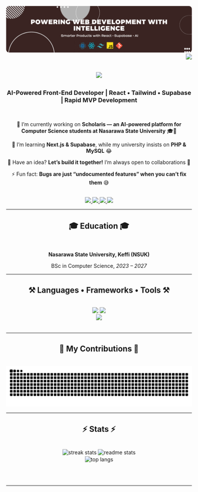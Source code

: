 <div align="center">
  <a href="https://josephjonah.vercel.app" target="_blank">
    <img src="https://raw.githubusercontent.com/JOSEPH-Inalegwu/JOSEPH-Inalegwu/main/asset/banner.png" 
         alt="Powering Web Development with Intelligence" 
         style="max-width: 100%; border-radius: 8px;" />
  </a>
</div>

<img align="right" src="https://visitor-badge.laobi.icu/badge?page_id=JOSEPH-Inalegwu.JOSEPH-Inalegwu" />

<h1 align="center">
  <img src="https://readme-typing-svg.herokuapp.com/?font=Righteous&size=35&center=true&vCenter=true&width=600&height=70&duration=4000&lines=Hi+There!+👋;+I'm+Inalegwu+Joseph+Jonah!;" />
</h1>

<h3 align="center">AI-Powered Front-End Developer | React • Tailwind • Supabase | Rapid MVP Development</h3>

<br/>

<div align="center">
 
 🔭 I’m currently working on **Scholaris — an AI-powered platform for Computer Science students at Nasarawa State University** 🎓🤖  
 
 🌱 I’m learning **Next.js & Supabase**, while my university insists on **PHP & MySQL** 😂  

 🤝 Have an idea? **Let’s build it together!** I’m always open to collaborations 🚀  

 ⚡ Fun fact: **Bugs are just “undocumented features” when you can’t fix them** 😅  

</div>

<br/>

<div align="center"> 
  <a href="mailto:josephjonahinalegwu@gmail.com">
    <img src="https://img.shields.io/badge/Gmail-333333?style=for-the-badge&logo=gmail&logoColor=red" />
  </a>
  <a href="https://www.linkedin.com/in/inalegwu-joseph-jonah" target="_blank">
    <img src="https://img.shields.io/badge/LinkedIn-0077B5?style=for-the-badge&logo=linkedin&logoColor=white" target="_blank" />
  </a>
  <a href="https://github.com/JOSEPH-Inalegwu" target="_blank">
    <img src="https://img.shields.io/badge/GitHub-333333?style=for-the-badge&logo=github&logoColor=white" target="_blank" />
  </a>
 <a href="https://josephjonah.vercel.app" target="_blank">
  <img src="https://img.shields.io/badge/Portfolio-000000?style=for-the-badge&logo=vercel&logoColor=white" />
</a>

</div>

<hr/>

<h2 align="center">🎓 Education 🎓</h2>
<br/>
<div align="center">
  <p><b>Nasarawa State University, Keffi (NSUK)</b></p>
  <p>BSc in Computer Science, <i>2023 – 2027</i></p>
</div>

<hr/>

<h2 align="center">⚒️ Languages • Frameworks • Tools ⚒️</h2>
<br/>
<div align="center">
    <img src="https://skillicons.dev/icons?i=html,css,javascript,react,tailwind,vscode,github,git,ai,materialui" />
    <img src="https://skillicons.dev/icons?i=nextjs,supabase,ts,mint" />
    <br/>
    <img src="https://skillicons.dev/icons?i=figma,npm," />
</div>

<br/>
<hr/>

<div align="center">
  <h2>🐍 My Contributions 🐍</h2>
  <br>
 <img alt="snake eating my contributions" 
     src="https://raw.githubusercontent.com/JOSEPH-Inalegwu/JOSEPH-Inalegwu/output/github-contribution-grid-snake-dark.svg" />
</div>

<hr/>

<h2 align="center">⚡ Stats ⚡</h2>
<br>
<div align=center>
  <img width=390 src="https://github-readme-streak-stats-salesp07.vercel.app/?user=JOSEPH-Inalegwu&count_private=true&theme=react&border_radius=10" alt="streak stats"/>
  <img width=390 src="https://github-readme-stats-salesp07.vercel.app/api?username=JOSEPH-Inalegwu&count_private=true&show_icons=true&theme=react&rank_icon=github&border_radius=10" alt="readme stats" />
  <br/>
  <img width=325 align="center" src="https://github-readme-stats-salesp07.vercel.app/api/top-langs/?username=JOSEPH-Inalegwu&hide=HTML&langs_count=8&layout=compact&theme=react&border_radius=10" alt="top langs" />
</div>

<br/><br/>
<hr/>
